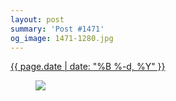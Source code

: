```yaml
---
layout: post
summary: 'Post #1471'
og_image: 1471-1280.jpg
---
```


<div class="post">
 <time>
  <a href="/1471">
   {{ page.date | date: "%B %-d, %Y" }}
  </a>
 </time>
 <a href="/1471">
  <figure data-taken="8/25/2021">
   <img sizes="(min-width: 700px) 50vw, calc(100vw - 2rem)" src="{{ site.assets_url }}/1471-640.jpg" srcset="{{ site.assets_url }}/1471-320.jpg 320w, {{ site.assets_url }}/1471-640.jpg 640w, {{ site.assets_url }}/1471-960.jpg 960w, {{ site.assets_url }}/1471-1280.jpg 1280w"/>
  </figure>
 </a>
</div>
